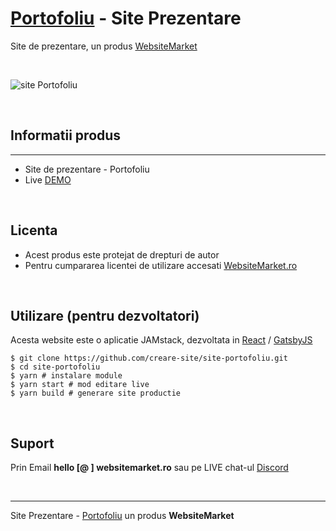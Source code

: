 # [Portofoliu](https://site-portofoliu.websitemarket.ro/) - Site Prezentare

Site de prezentare, un produs [WebsiteMarket](https://websitemarket.ro)

<br />

![site Portofoliu](https://raw.githubusercontent.com/creare-site/static/master/produse/site-portofoliu.jpg)

<br />

## Informatii produs
---
 - Site de prezentare - Portofoliu
 - Live [DEMO](https://site-portofoliu.websitemarket.ro)
 
<br />

## Licenta

 - Acest produs este protejat de drepturi de autor
 - Pentru cumpararea licentei de utilizare accesati [WebsiteMarket.ro](https://websitemarket.ro) 

<br />

## Utilizare (pentru dezvoltatori)

Acesta website este o aplicatie JAMstack, dezvoltata in [React](https://reactjs.org/) / [GatsbyJS](https://www.gatsbyjs.org/)

```
$ git clone https://github.com/creare-site/site-portofoliu.git
$ cd site-portofoliu
$ yarn # instalare module
$ yarn start # mod editare live
$ yarn build # generare site productie
```

<br />

## Suport

Prin Email **hello [@ ] websitemarket.ro** sau pe LIVE chat-ul [Discord](https://discord.gg/MFRQmAk)

<br />

---
Site Prezentare - [Portofoliu](https://site-portofoliu.websitemarket.ro/) un produs **WebsiteMarket**
